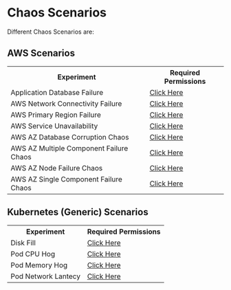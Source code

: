 # Chaos Scenarios

Different Chaos Scenarios are: 

## AWS Scenarios

<table>
  <tr>
    <th>Experiment</th>
    <th>Required Permissions</th>
  </tr>
  <tr>
    <td>Application Database Failure</td>
    <td> <a href="https://github.com/chaosnative/scenarios/tree/main/experiments/aws/application-db-failure"> Click Here </a></td>
  </tr>

  <tr>
    <td>AWS Network Connectivity Failure</td>
    <td> <a href="https://github.com/chaosnative/scenarios/tree/main/experiments/aws/aws-network-connectivity-failure"> Click Here </a></td>
  </tr>

  <tr>
    <td>AWS Primary Region Failure</td>
    <td> <a href="https://github.com/chaosnative/scenarios/tree/main/experiments/aws/aws-primary-region-failure"> Click Here </a></td>
  </tr>

  <tr>
    <td>AWS Service Unavailability</td>
    <td> <a href="https://github.com/chaosnative/scenarios/tree/main/experiments/aws/aws-service-unavailability"> Click Here </a></td>
  </tr>

  <tr>
    <td>AWS AZ Database Corruption Chaos</td>
    <td> <a href="https://github.com/chaosnative/scenarios/tree/main/experiments/aws/az-database-corruption-chaos"> Click Here </a></td>
  </tr>

  <tr>
    <td>AWS AZ Multiple Component Failure Chaos</td>
    <td> <a href="https://github.com/chaosnative/scenarios/tree/main/experiments/aws/az-multiple-component-failure-chaos"> Click Here </a></td>
  </tr>

  <tr>
    <td>AWS AZ Node Failure Chaos</td>
    <td> <a href="https://github.com/chaosnative/scenarios/tree/main/experiments/aws/az-node-failure-chaos"> Click Here </a></td>
  </tr>

  <tr>
    <td>AWS AZ Single Component Failure Chaos</td>
    <td> <a href="https://github.com/chaosnative/scenarios/tree/main/experiments/aws/az-single-component-failure-chaos"> Click Here </a></td>
  </tr>
</table>

## Kubernetes (Generic) Scenarios

<table>
  <tr>
    <th>Experiment</th>
    <th>Required Permissions</th>
  </tr>
  <tr>
    <td>Disk Fill</td>
    <td> <a href="https://github.com/chaosnative/scenarios/blob/main/experiments/generic/disk-fill.yaml"> Click Here </a></td>
  </tr>

  <tr>
    <td>Pod CPU Hog</td>
    <td> <a href="https://github.com/chaosnative/scenarios/blob/main/experiments/generic/pod-cpu-hog.yaml"> Click Here </a></td>
  </tr>

  <tr>
    <td>Pod Memory Hog</td>
    <td> <a href="https://github.com/chaosnative/scenarios/blob/main/experiments/generic/pod-memory-hog.yaml"> Click Here </a></td>
  </tr>

  <tr>
    <td>Pod Network Lantecy</td>
    <td> <a href="https://github.com/chaosnative/scenarios/blob/main/experiments/generic/pod-network-latency.yaml"> Click Here </a></td>
  </tr>

</table>